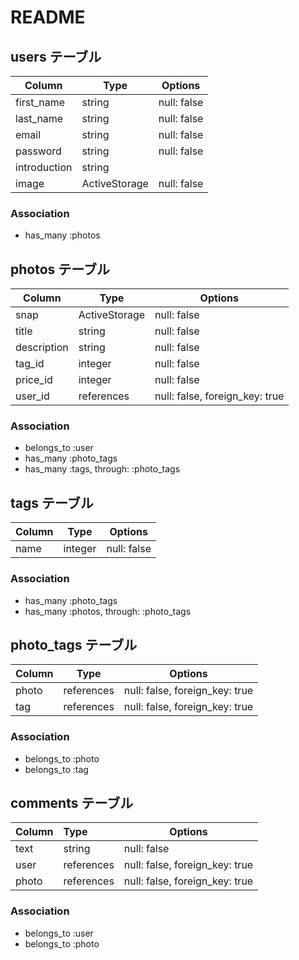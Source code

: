 # README

## users テーブル
| Column       | Type          | Options     |
| ------------ | --------------| ----------- |
| first_name   | string        | null: false |
| last_name    | string        | null: false |
| email        | string        | null: false |
| password     | string        | null: false |
| introduction | string        |             |
| image        | ActiveStorage | null: false |

### Association
- has_many :photos


## photos テーブル
| Column      | Type          | Options                        |
| ----------- | ------------- | ------------------------------ |
| snap        | ActiveStorage | null: false                    |
| title       | string        | null: false                    |
| description | string        | null: false                    |
| tag_id      | integer       | null: false                    |
| price_id    | integer       | null: false                    |
| user_id     | references    | null: false, foreign_key: true |

### Association
- belongs_to :user
- has_many :photo_tags
- has_many :tags, through: :photo_tags


## tags テーブル
| Column | Type    | Options     |
| ------ | ------- | ----------- |
| name   | integer | null: false |

### Association
- has_many :photo_tags
- has_many :photos, through: :photo_tags


## photo_tags テーブル
| Column  | Type       | Options                        |
| ------- | ---------- | ------------------------------ |
| photo   | references | null: false, foreign_key: true |
| tag     | references | null: false, foreign_key: true |

### Association
- belongs_to :photo
- belongs_to :tag

## comments テーブル
| Column  | Type       | Options                        |
| ------  | :--------- | ------------------------------ |
| text    | string     | null: false                    |
| user    | references | null: false, foreign_key: true |
| photo   | references | null: false, foreign_key: true |

### Association
- belongs_to :user
- belongs_to :photo